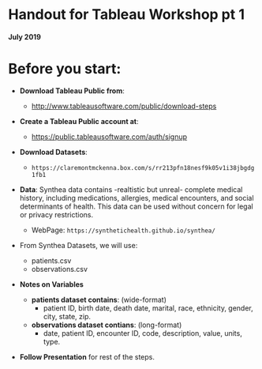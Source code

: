 Handout for Tableau Workshop pt 1
===
#### July 2019

# Before you start:
- **Download Tableau Public from**:
  - http://www.tableausoftware.com/public/download-steps
- **Create a Tableau Public account at**:
  - https://public.tableausoftware.com/auth/signup
- **Download Datasets**:
  - `https://claremontmckenna.box.com/s/rr213pfn18nesf9k05v1i38jbgdg1fb1`

- **Data**:
Synthea data contains -realtistic but unreal- complete medical history, including medications, allergies, medical encounters, and social determinants of health. This data can be used without concern for legal or privacy restrictions.
  - WebPage: `https://synthetichealth.github.io/synthea/`

- From Synthea Datasets, we will use:
    - patients.csv
    - observations.csv

- **Notes on Variables**
  - **patients dataset contains**: (wide-format)
    - patient ID, birth date, death date, marital, race, ethnicity, gender, city, state, zip.
  - **observations dataset contians**: (long-format)
    - date, patient ID, encounter ID, code, description, value, units, type.
- **Follow Presentation** for rest of the steps.

